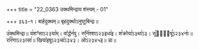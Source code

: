 +++
title = "22_0363 उक्थमिन्द्राय शंस्यम् - 01"

+++
३६३-१। बार्हदुक्थम्॥ बृहदुक्थोऽनुष्टुबिन्द्रः॥

उ꣥क्थमिन्द्रा॥ य꣢शꣳ꣡साऽ२३या꣢म्। वा꣡र्द्धनं꣢पु। रुनि꣡श्शाऽ२३इधा꣢इ। श꣡क्रोया꣢ऽ३था꣢ऽ३। सू꣡ते꣢᳐षू꣣ऽ२३४नाः꣥॥ रा꣢꣯र꣡णाऽ२३त्सा꣢॥ खिया꣡इषूऽ२३चा꣢ऽ३४३। ओ꣡ऽ२३४५इ॥ डा॥